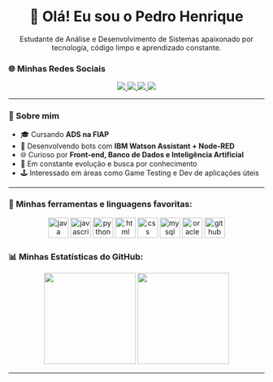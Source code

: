 <h1 align="center">👋 Olá! Eu sou o Pedro Henrique</h1>

<p align="center">
  Estudante de Análise e Desenvolvimento de Sistemas apaixonado por tecnologia, código limpo e aprendizado constante.
</p>

### 🌐 Minhas Redes Sociais

<p align="center">
  <a href="www.linkedin.com/in/pedro-henrique-oliveira-484336261" target="_blank">
    <img src="https://img.shields.io/badge/LinkedIn-0077B5?style=for-the-badge&logo=linkedin&logoColor=white"/>
  </a>
  <a href="mailto:opedro485@gmail.com" target="_blank">
    <img src="https://img.shields.io/badge/Gmail-D14836?style=for-the-badge&logo=gmail&logoColor=white"/>
  </a>
  <a href="https://t.me/pdeoliveira" target="_blank">
    <img src="https://img.shields.io/badge/Telegram-2CA5E0?style=for-the-badge&logo=telegram&logoColor=white"/>
  </a>
  <a href="https://www.instagram.com/_pedrinzz/" target="_blank">
    <img src="https://img.shields.io/badge/Instagram-E4405F?style=for-the-badge&logo=instagram&logoColor=white"/>
  </a>
</p>

---

### 🚀 Sobre mim

- 🎓 Cursando **ADS na FIAP**
- 🤖 Desenvolvendo bots com **IBM Watson Assistant + Node-RED**
- 🌐 Curioso por **Front-end, Banco de Dados e Inteligência Artificial**
- 🧠 Em constante evolução e busca por conhecimento
- 🕹️ Interessado em áreas como Game Testing e Dev de aplicações úteis

---

### 🧰 Minhas ferramentas e linguagens favoritas:

<p align="center">
  <img src="https://cdn.jsdelivr.net/gh/devicons/devicon/icons/java/java-original.svg" height="40" alt="java"/>
  <img src="https://cdn.jsdelivr.net/gh/devicons/devicon/icons/javascript/javascript-original.svg" height="40" alt="javascript"/>
  <img src="https://cdn.jsdelivr.net/gh/devicons/devicon/icons/python/python-original.svg" height="40" alt="python"/>
  <img src="https://cdn.jsdelivr.net/gh/devicons/devicon/icons/html5/html5-original.svg" height="40" alt="html"/>
  <img src="https://cdn.jsdelivr.net/gh/devicons/devicon/icons/css3/css3-original.svg" height="40" alt="css"/>
  <img src="https://cdn.jsdelivr.net/gh/devicons/devicon/icons/mysql/mysql-original.svg" height="40" alt="mysql"/>
  <img src="https://cdn.jsdelivr.net/gh/devicons/devicon/icons/oracle/oracle-original.svg" height="40" alt="oracle"/>
  <img src="https://cdn.jsdelivr.net/gh/devicons/devicon/icons/github/github-original.svg" height="40" alt="github"/>
</p>

### 📊 Minhas Estatísticas do GitHub:

<p align="center">
  <img height="180em" src="https://github-readme-stats.vercel.app/api?username=pedrinzz10&show_icons=true&theme=tokyonight"/>
  <img height="180em" src="https://github-readme-stats.vercel.app/api/top-langs/?username=pedrinzz10&layout=compact&theme=tokyonight"/>
</p>

---
